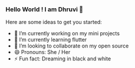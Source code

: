 ### Hello World ! I am Dhruvi  👋



Here are some ideas to get you started:

- 🔭 I’m currently working on my mini projects 
- 🌱 I’m currently learning flutter
- 👯 I’m looking to collaborate on my open source
- 😄 Pronouns: She / Her
- ⚡ Fun fact: Dreaming in black and white

